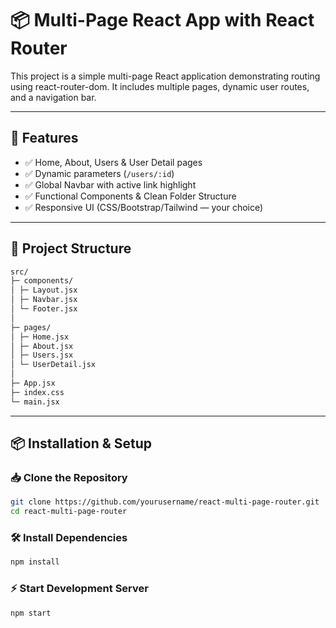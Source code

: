# 📦 Multi-Page React App with React Router

This project is a simple multi-page React application demonstrating routing using react-router-dom. It includes multiple pages, dynamic user routes, and a navigation bar.

---

## 🚀 Features

- ✅ Home, About, Users & User Detail pages  
- ✅ Dynamic parameters (`/users/:id`)  
- ✅ Global Navbar with active link highlight  
- ✅ Functional Components & Clean Folder Structure  
- ✅ Responsive UI (CSS/Bootstrap/Tailwind — your choice)

---

## 📂 Project Structure
```bash
src/
├─ components/
│ ├─ Layout.jsx
│ ├─ Navbar.jsx
│ └─ Footer.jsx
│
├─ pages/
│ ├─ Home.jsx
│ ├─ About.jsx
│ ├─ Users.jsx
│ └─ UserDetail.jsx
│
├─ App.jsx
├─ index.css
└─ main.jsx
```

---

## 📦 Installation & Setup

### 📥 Clone the Repository
```bash
git clone https://github.com/yourusername/react-multi-page-router.git
cd react-multi-page-router
```

### 🛠️ Install Dependencies
```bash
npm install
```

### ⚡ Start Development Server
```bash
npm start
```

